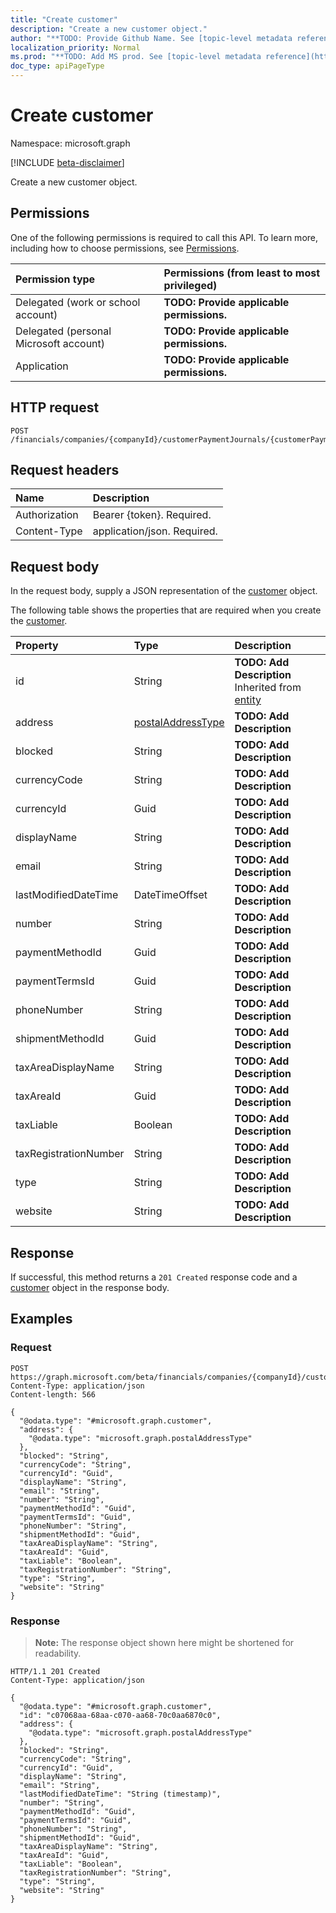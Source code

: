 ```yaml
---
title: "Create customer"
description: "Create a new customer object."
author: "**TODO: Provide Github Name. See [topic-level metadata reference](https://msgo.azurewebsites.net/add/document/guidelines/metadata.html#topic-level-metadata)**"
localization_priority: Normal
ms.prod: "**TODO: Add MS prod. See [topic-level metadata reference](https://msgo.azurewebsites.net/add/document/guidelines/metadata.html#topic-level-metadata)**"
doc_type: apiPageType
---
```


# Create customer
Namespace: microsoft.graph

[!INCLUDE [beta-disclaimer](../../includes/beta-disclaimer.md)]

Create a new customer object.

## Permissions
One of the following permissions is required to call this API. To learn more, including how to choose permissions, see [Permissions](/graph/permissions-reference).

|Permission type|Permissions (from least to most privileged)|
|:---|:---|
|Delegated (work or school account)|**TODO: Provide applicable permissions.**|
|Delegated (personal Microsoft account)|**TODO: Provide applicable permissions.**|
|Application|**TODO: Provide applicable permissions.**|

## HTTP request

<!-- {
  "blockType": "ignored"
}
-->
``` http
POST /financials/companies/{companyId}/customerPaymentJournals/{customerPaymentJournalId}/customerPayments/{customerPaymentId}/customer
```

## Request headers
|Name|Description|
|:---|:---|
|Authorization|Bearer {token}. Required.|
|Content-Type|application/json. Required.|

## Request body
In the request body, supply a JSON representation of the [customer](../resources/customer.md) object.

The following table shows the properties that are required when you create the [customer](../resources/customer.md).

|Property|Type|Description|
|:---|:---|:---|
|id|String|**TODO: Add Description** Inherited from [entity](../resources/entity.md)|
|address|[postalAddressType](../resources/postaladdresstype.md)|**TODO: Add Description**|
|blocked|String|**TODO: Add Description**|
|currencyCode|String|**TODO: Add Description**|
|currencyId|Guid|**TODO: Add Description**|
|displayName|String|**TODO: Add Description**|
|email|String|**TODO: Add Description**|
|lastModifiedDateTime|DateTimeOffset|**TODO: Add Description**|
|number|String|**TODO: Add Description**|
|paymentMethodId|Guid|**TODO: Add Description**|
|paymentTermsId|Guid|**TODO: Add Description**|
|phoneNumber|String|**TODO: Add Description**|
|shipmentMethodId|Guid|**TODO: Add Description**|
|taxAreaDisplayName|String|**TODO: Add Description**|
|taxAreaId|Guid|**TODO: Add Description**|
|taxLiable|Boolean|**TODO: Add Description**|
|taxRegistrationNumber|String|**TODO: Add Description**|
|type|String|**TODO: Add Description**|
|website|String|**TODO: Add Description**|



## Response

If successful, this method returns a `201 Created` response code and a [customer](../resources/customer.md) object in the response body.

## Examples

### Request
<!-- {
  "blockType": "request",
  "name": "create_customer_from_"
}
-->
``` http
POST https://graph.microsoft.com/beta/financials/companies/{companyId}/customerPaymentJournals/{customerPaymentJournalId}/customerPayments/{customerPaymentId}/customer
Content-Type: application/json
Content-length: 566

{
  "@odata.type": "#microsoft.graph.customer",
  "address": {
    "@odata.type": "microsoft.graph.postalAddressType"
  },
  "blocked": "String",
  "currencyCode": "String",
  "currencyId": "Guid",
  "displayName": "String",
  "email": "String",
  "number": "String",
  "paymentMethodId": "Guid",
  "paymentTermsId": "Guid",
  "phoneNumber": "String",
  "shipmentMethodId": "Guid",
  "taxAreaDisplayName": "String",
  "taxAreaId": "Guid",
  "taxLiable": "Boolean",
  "taxRegistrationNumber": "String",
  "type": "String",
  "website": "String"
}
```


### Response
>**Note:** The response object shown here might be shortened for readability.
<!-- {
  "blockType": "response",
  "truncated": true,
  "@odata.type": "microsoft.graph.customer"
}
-->
``` http
HTTP/1.1 201 Created
Content-Type: application/json

{
  "@odata.type": "#microsoft.graph.customer",
  "id": "c07068aa-68aa-c070-aa68-70c0aa6870c0",
  "address": {
    "@odata.type": "microsoft.graph.postalAddressType"
  },
  "blocked": "String",
  "currencyCode": "String",
  "currencyId": "Guid",
  "displayName": "String",
  "email": "String",
  "lastModifiedDateTime": "String (timestamp)",
  "number": "String",
  "paymentMethodId": "Guid",
  "paymentTermsId": "Guid",
  "phoneNumber": "String",
  "shipmentMethodId": "Guid",
  "taxAreaDisplayName": "String",
  "taxAreaId": "Guid",
  "taxLiable": "Boolean",
  "taxRegistrationNumber": "String",
  "type": "String",
  "website": "String"
}
```

